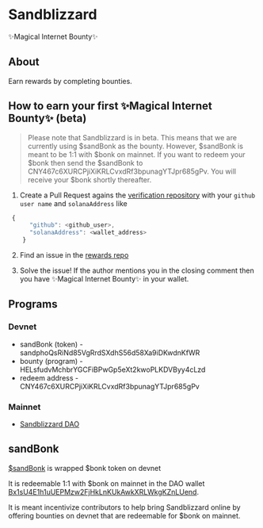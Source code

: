 # Sandblizzard

✨Magical Internet Bounty✨

## About
Earn rewards by completing bounties.

## How to earn your first ✨Magical Internet Bounty✨ (beta)
> Please note that Sandblizzard is in beta. This means that we are currently using $sandBonk as the bounty. However, $sandBonk is meant to be 1:1 with $bonk on mainnet. If you want to redeem your $bonk then send the $sandBonk to CNY467c6XURCPjiXiKRLCvxdRf3bpunagYTJpr685gPv. You will receive your $bonk shortly thereafter. 

1. Create a Pull Request agains the [verification repository](https://github.com/sandblizzard/verification/blob/main/profile.list.json) with your `github user name` and `solanaAddress` like
```js
 {
      "github": <github_user>,
      "solanaAddress": <wallet_address>
    }
```

2. Find an issue in the [rewards repo](https://github.com/sandblizzard/rewards-v1/issues)

3. Solve the issue! If the author mentions you in the closing comment then you have ✨Magical Internet Bounty✨ in your wallet. 

## Programs 

### Devnet 
- sandBonk (token) - sandphoQsRiNd85VgRrdSXdhS56d58Xa9iDKwdnKfWR
- bounty (program) - HELsfudvMchbrYGCFiBPwGp5eXt2kwoPLKDVByy4cLzd
- redeem address - CNY467c6XURCPjiXiKRLCvxdRf3bpunagYTJpr685gPv

### Mainnet 
- [Sandblizzard DAO ](https://app.realms.today/dao/4A2bbAbAZ94FLqVT8Lv7CNmunwBoN9kiY47jw5o4GBH9)


## sandBonk
[$sandBonk](https://solana.fm/address/sandphoQsRiNd85VgRrdSXdhS56d58Xa9iDKwdnKfWR/metadata?cluster=devnet-solana) is wrapped $bonk token on devnet 

It is redeemable 1:1 with $bonk on mainnet in the DAO wallet [Bx1sU4E1h1uUEPMzw2FjHkLnKUkAwkXRLWkgKZnLUend](https://explorer.solana.com/address/Bx1sU4E1h1uUEPMzw2FjHkLnKUkAwkXRLWkgKZnLUend). 

It is meant incentivize contributors to help bring Sandblizzard online by offering bounties on devnet that are redeemable for $bonk on mainnet. 
